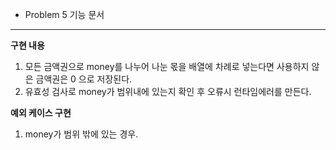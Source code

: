 - Problem 5 기능 문서
---

**구현 내용**

1. 모든 금액권으로 money를 나누어 나눈 몫을 배열에 차례로 넣는다면 사용하지 않은 금액권은 0 으로 저장된다.
2. 유효성 검사로 money가 범위내에 있는지 확인 후 오류시 런타임에러를 만든다.

**예외 케이스 구현**

1. money가 범위 밖에 있는 경우.
